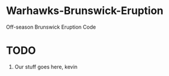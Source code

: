 # Warhawks-Brunswick-Eruption
Off-season Brunswick Eruption Code

# TODO
1. Our stuff goes here, kevin
